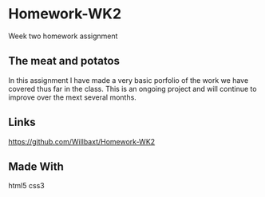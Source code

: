 # Homework-WK2

Week two homework assignment

## The meat and potatos

In this assignment I have made a very basic porfolio of the work we have covered thus far in the class.
This is an ongoing project and will continue to improve over the mext several months.


## Links
https://github.com/Willbaxt/Homework-WK2

## Made With
html5
css3

